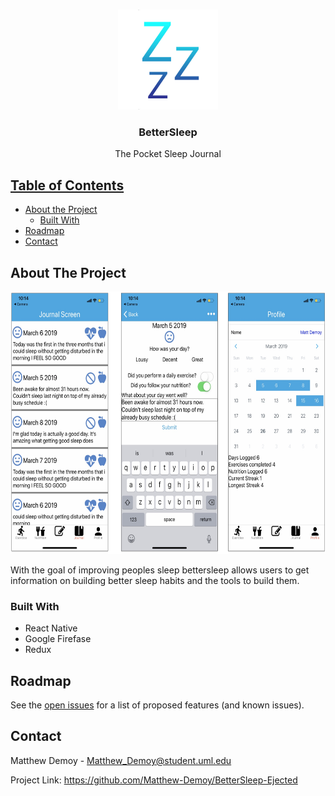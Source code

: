 <!-- PROJECT LOGO -->
<br />
<p align="center">
  <a href="https://github.com/Matthew-Demoy/BetterSleep-Ejected">
    <img src="assets/Icon/images/LoginIcon.png" alt="Logo" width="160" height="160">
  </a>

  <h3 align="center">BetterSleep</h3>

  <p align="center">
    The Pocket Sleep Journal
    <br />
    <a href="https://github.com/github_username/repo">
  </p>
</p>



<!-- TABLE OF CONTENTS -->
## Table of Contents

* [About the Project](#about-the-project)
  * [Built With](#built-with)
* [Roadmap](#roadmap)
* [Contact](#contact)



<!-- ABOUT THE PROJECT -->
## About The Project
<div display="flex">
  <img src="assets/screens/screens.png" alt="Logo" height="420">
</div>

With the goal of improving peoples sleep bettersleep allows users to get information on building better sleep habits 
and the tools to build them.



### Built With

* []() React Native
* []() Google Firefase
* []() Redux



<!-- ROADMAP -->
## Roadmap

See the [open issues](https://github.com/github_username/repo/issues) for a list of proposed features (and known issues).

<!-- CONTACT -->
## Contact

Matthew Demoy - Matthew_Demoy@student.uml.edu

Project Link: https://github.com/Matthew-Demoy/BetterSleep-Ejected




<!-- MARKDOWN LINKS & IMAGES -->
<!-- https://www.markdownguide.org/basic-syntax/#reference-style-links -->
[contributors-shield]: https://img.shields.io/github/contributors/othneildrew/Best-README-Template.svg?style=flat-square
[contributors-url]: https://github.com/othneildrew/Best-README-Template/graphs/contributors
[forks-shield]: https://img.shields.io/github/forks/othneildrew/Best-README-Template.svg?style=flat-square
[forks-url]: https://github.com/othneildrew/Best-README-Template/network/members
[stars-shield]: https://img.shields.io/github/stars/othneildrew/Best-README-Template.svg?style=flat-square
[stars-url]: https://github.com/othneildrew/Best-README-Template/stargazers
[issues-shield]: https://img.shields.io/github/issues/othneildrew/Best-README-Template.svg?style=flat-square
[issues-url]: https://github.com/othneildrew/Best-README-Template/issues
[license-shield]: https://img.shields.io/github/license/othneildrew/Best-README-Template.svg?style=flat-square
[license-url]: https://github.com/othneildrew/Best-README-Template/blob/master/LICENSE.txt
[linkedin-shield]: https://img.shields.io/badge/-LinkedIn-black.svg?style=flat-square&logo=linkedin&colorB=555
[linkedin-url]: https://linkedin.com/in/othneildrew
[product-screenshot]: assets/screens/JournalScreen.png
